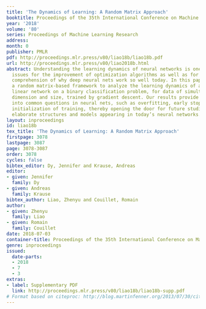 ```yaml
---
title: 'The Dynamics of Learning: A Random Matrix Approach'
booktitle: Proceedings of the 35th International Conference on Machine Learning
year: '2018'
volume: '80'
series: Proceedings of Machine Learning Research
address: 
month: 0
publisher: PMLR
pdf: http://proceedings.mlr.press/v80/liao18b/liao18b.pdf
url: http://proceedings.mlr.press/v80/liao2018b.html
abstract: Understanding the learning dynamics of neural networks is one of the key
  issues for the improvement of optimization algorithms as well as for the theoretical
  comprehension of why deep neural nets work so well today. In this paper, we introduce
  a random matrix-based framework to analyze the learning dynamics of a single-layer
  linear network on a binary classification problem, for data of simultaneously large
  dimension and size, trained by gradient descent. Our results provide rich insights
  into common questions in neural nets, such as overfitting, early stopping and the
  initialization of training, thereby opening the door for future studies of more
  elaborate structures and models appearing in today’s neural networks.
layout: inproceedings
id: liao18b
tex_title: 'The Dynamics of Learning: A Random Matrix Approach'
firstpage: 3078
lastpage: 3087
page: 3078-3087
order: 3078
cycles: false
bibtex_editor: Dy, Jennifer and Krause, Andreas
editor:
- given: Jennifer
  family: Dy
- given: Andreas
  family: Krause
bibtex_author: Liao, Zhenyu and Couillet, Romain
author:
- given: Zhenyu
  family: Liao
- given: Romain
  family: Couillet
date: 2018-07-03
container-title: Proceedings of the 35th International Conference on Machine Learning
genre: inproceedings
issued:
  date-parts:
  - 2018
  - 7
  - 3
extras:
- label: Supplementary PDF
  link: http://proceedings.mlr.press/v80/liao18b/liao18b-supp.pdf
# Format based on citeproc: http://blog.martinfenner.org/2013/07/30/citeproc-yaml-for-bibliographies/
---
```

